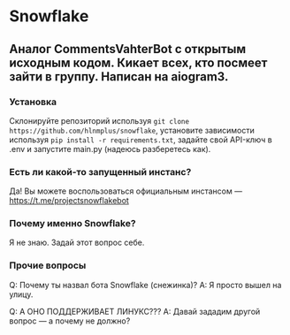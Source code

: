# Snowflake

## Аналог CommentsVahterBot с открытым исходным кодом. Кикает всех, кто посмеет зайти в группу. Написан на aiogram3.

### Установка

Склонируйте репозиторий используя `git clone https://github.com/hlnmplus/snowflake`, установите зависимости используя `pip install -r requirements.txt`, задайте свой API-ключ в .env и запустите main.py (надеюсь разберетесь как).

### Есть ли какой-то запущенный инстанс?

Да! Вы можете воспользоваться официальным инстансом — https://t.me/projectsnowflakebot

### Почему именно Snowflake?

Я не знаю. Задай этот вопрос себе.

### Прочие вопросы

Q: Почему ты назвал бота Snowflake (снежинка)?
A: Я просто вышел на улицу.

Q: А ОНО ПОДДЕРЖИВАЕТ ЛИНУКС???
A: Давай зададим другой вопрос — а почему не должно?